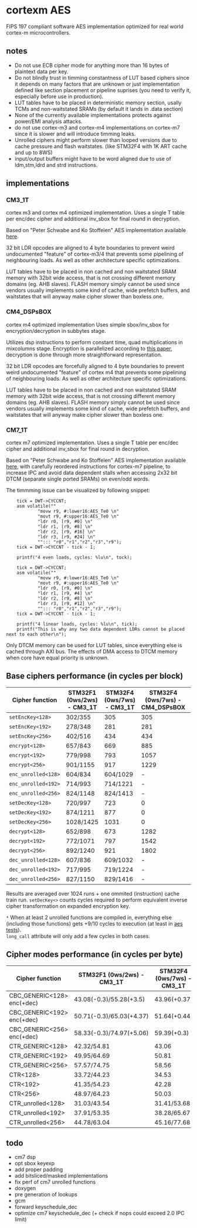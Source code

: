 # cortexm AES

FIPS 197 compliant software AES implementation optimized for real world cortex-m microcontrollers.

## notes
- Do not use ECB cipher mode for anything more than 16 bytes of plaintext data per key.
- Do not blindly trust in timming constantness of LUT based ciphers since it depends on many factors that are 
unknown or just implementation defined like section placement or pipeline suprises (you need to verify it, especially before use in production).
- LUT tables have to be placed in deterministic memory section, usally TCMs and non-waitstated SRAMs (by default it lands in .data section) 
- None of the currently available implementations protects against power/EMI analysis attacks.
- do not use cortex-m3 and cortex-m4 implementations on cortex-m7 since it is slower and will introduce timming leaks.
- Unrolled ciphers might perform slower than looped versions due to cache pressure and flash waitstates. (like STM32F4 with 1K ART cache and up to 8WS) 
- input/output buffers might have to be word aligned due to use of ldm,stm,ldrd and strd instructions.

## implementations

### CM3_1T

cortex m3 and cortex m4 optimized implementation.
Uses a single T table per enc/dec cipher and additional inv_sbox for final round in decryption.

Based on "Peter Schwabe and Ko Stoffelen" AES implementation available [here](https://github.com/Ko-/aes-armcortexm).

32 bit LDR opcodes are aligned to 4 byte boundaries to prevent weird undocumented "feature" of cortex-m3/4 that prevents some pipelining of neighbouring loads.
As well as other architecture specific optimizations.

LUT tables have to be placed in non cached and non waitstated SRAM memory with 32bit wide access, that is not crossing different memory domains (eg. AHB slaves).
FLASH memory simply cannot be used since vendors usually implements some kind of cache, wide prefetch buffers, and waitstates that will anyway make cipher slower than boxless one.

### CM4_DSPsBOX

cortex m4 optimized implementation
Uses simple sbox/inv_sbox for encryption/decryption in subbytes stage.

Utilizes dsp instructions to perform constant time, quad multiplications in mixcolumns stage.
Encryption is parallelized according to [this paper](http://www.wseas.us/e-library/conferences/2009/moscow/AIC/AIC44.pdf), decryption is done through more straightforward representation.

32 bit LDR opcodes are forcefully aligned to 4 byte boundaries to prevent weird undocumented "feature" of cortex m4 that prevents some pipelining of neighbouring loads.
As well as other architecture specific optimizations.

LUT tables have to be placed in non cached and non waitstated SRAM memory with 32bit wide access, that is not crossing different memory domains (eg. AHB slaves).
FLASH memory simply cannot be used since vendors usually implements some kind of cache, wide prefetch buffers, and waitstates that will anyway make cipher slower than boxless one.

### CM7_1T

cortex m7 optimized implementation.
Uses a single T table per enc/dec cipher and additional inv_sbox for final round in decryption.

Based on "Peter Schwabe and Ko Stoffelen" AES implementation available [here](https://github.com/Ko-/aes-armcortexm), with carefully reordered instructions for cortex-m7 pipeline,
to increase IPC and avoid data dependent stalls when accessing 2x32 bit DTCM (separate single ported SRAMs) on even/odd words. 

The timmming issue can be visualized by following snippet:

```
	tick = DWT->CYCCNT;
	asm volatile(""
			"movw r9, #:lower16:AES_Te0 \n"
			"movt r9, #:upper16:AES_Te0 \n"
			"ldr r0, [r9, #0] \n"
			"ldr r1, [r9, #8] \n"
			"ldr r2, [r9, #16] \n"
			"ldr r3, [r9, #24] \n"
			""::: "r0","r1","r2","r3","r9");
	tick = DWT->CYCCNT - tick - 1;

	printf("4 even loads, cycles: %lu\n", tock);

	tick = DWT->CYCCNT;
	asm volatile(""
			"movw r9, #:lower16:AES_Te0 \n"
			"movt r9, #:upper16:AES_Te0 \n"
			"ldr r0, [r9, #0] \n"
			"ldr r1, [r9, #4] \n"
			"ldr r2, [r9, #8] \n"
			"ldr r3, [r9, #12] \n"
			""::: "r0","r1","r2","r3","r9");
	tick = DWT->CYCCNT - tick - 1;

	printf("4 linear loads, cycles: %lu\n", tick);
	printf("This is why any two data dependent LDRs cannot be placed next to each other\n");
```

Only DTCM memory can be used for LUT tables, since everything else is cached through AXI bus.
The effects of DMA access to DTCM memory when core have equal priority is unknown.

## Base ciphers performance (in cycles per block)

| Cipher function     | STM32F1 (0ws/2ws) - CM3_1T | STM32F4 (0ws/7ws) - CM3_1T | STM32F4 (0ws/7ws) - CM4_DSPsBOX | STM32H7 - CM7_1T |
|---------------------|-----------------------------|-----------------------------|---------------------------------|------------------|
| `setEncKey<128>`    | 302/355   | 305      | 305 | 157 |
| `setEncKey<192>`    | 278/348   | 281      | 281 | 140 |
| `setEncKey<256>`    | 402/516   | 434      | 434 | 227 |
| `encrypt<128>`      | 657/843   | 669      | 885 | 337 |
| `encrypt<192>`      | 779/998   | 793      | 1057 | 400 |
| `encrypt<256>`      | 901/1155  | 917      | 1229 | 461 |
| `enc_unrolled<128>` | 604/834   | 604/1029 | - | 315* |
| `enc_unrolled<192>` | 714/993   | 714/1221 | - | 373* | 
| `enc_unrolled<256>` | 824/1148  | 824/1413 | - | 431* | 
| `setDecKey<128>`    | 720/997   | 723      | 0 | 518 |
| `setDecKey<192>`    | 874/1211  | 877      | 0 | 630 |
| `setDecKey<256>`    | 1028/1425 | 1031     | 0 | 742 |
| `decrypt<128>`      | 652/898   | 673      | 1282 | 333 |
| `decrypt<192>`      | 772/1071  | 797      | 1542 | 493 |
| `decrypt<256>`      | 892/1240  | 921      | 1802 | 454 |
| `dec_unrolled<128>` | 607/836   | 609/1032 | - | 319* |
| `dec_unrolled<192>` | 717/995   | 719/1224 | - | 376* |
| `dec_unrolled<256>` | 827/1150  | 829/1416 | - | 434* | 

Results are averaged over 1024 runs + one ommited (instruction) cache train run.
`setDecKey<>` counts cycles required to perform equivalent inverse cipher transformation on expanded encryption key.

`*` When at least 2 unrolled functions are compiled in, everything else (including those functions) gets +9/10 cycles to execution (at least in [aes tests](aes_tests.hpp)).  
`long_call` attribute will only add a few cycles in both cases.

## Cipher modes performance (in cycles per byte) 

| Cipher function            | STM32F1 (0ws/2ws) - CM3_1T | STM32F4 (0ws/7ws) - CM3_1T | STM32H7 - CM7_1T |
|----------------------------|-----------------------------|-----------------------------|------------------|
| CBC_GENERIC<128> enc(+dec) | 43.08(-0.3)/55.28(+3.5)     | 43.96(+0.37)                | 22.01(-0.12)     |
| CBC_GENERIC<192> enc(+dec) | 50.71(-0.3)/65.03(+4.37)    | 51.64(+0.44)                | 25.89(-0.25)     |
| CBC_GENERIC<256> enc(+dec) | 58.33(-0.3)/74.97(+5.06)    | 59.39(+0.3)                 | 29.76(-0.37)     |
| CTR_GENERIC<128>           | 42.32/54.81                 | 43.06                       | 21.63            |
| CTR_GENERIC<192>           | 49.95/64.69                 | 50.81                       | 25.50            |
| CTR_GENERIC<256>           | 57.57/74.75                 | 58.56                       | 29.38            |
| CTR<128>                   | 33.72/44.23                 | 34.53                       | 17.65            |
| CTR<192>                   | 41.35/54.23                 | 42.28                       | 21.52            |
| CTR<256>                   | 48.97/64.23                 | 50.03                       | 25.40            |
| CTR_unrolled<128>          | 31.03/43.54                 | 31.41/53.68                 | 16.64            |
| CTR_unrolled<192>          | 37.91/53.35                 | 38.28/65.67                 | 20.27            |
| CTR_unrolled<256>          | 44.78/63.04                 | 45.16/77.68                 | 23.89            |

## todo
- cm7 dsp
- opt sbox keyexp
- add proper padding
- add bitsliced/masked implementations
- fix perf of cm7 unrolled functions
- doxygen
- pre generation of lookups
- gcm
- forward keyschedule_dec
- optimize cm7 keyschedule_dec (+ check if nops could exceed 2.0 IPC limit)